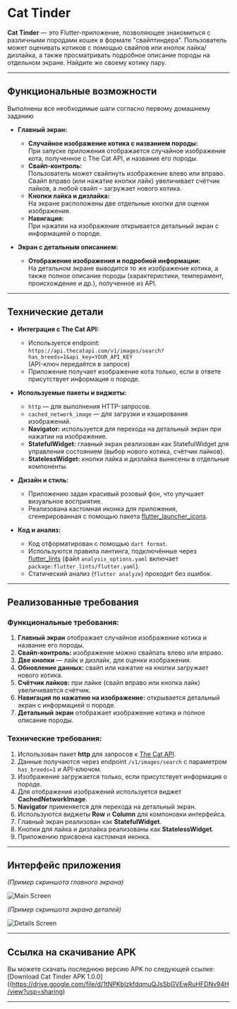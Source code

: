 # Cat Tinder

**Cat Tinder** — это Flutter-приложение, позволяющее знакомиться с различными породами кошек в формате "свайптиндера". Пользователь может оценивать котиков с помощью свайпов или кнопок лайка/дизлайка, а также просматривать подробное описание породы на отдельном экране.
Найдите же своему котику пару.

---

## Функциональные возможности
  Выполнены все необходимые шаги согласно первому домашнему заданию
- **Главный экран:**
  - **Случайное изображение котика с названием породы:**  
    При запуске приложения отображается случайное изображение кота, полученное с The Cat API, и название его породы.
  - **Свайп-контроль:**  
    Пользователь может свайпнуть изображение влево или вправо. Свайп вправо (или нажатие кнопки лайк) увеличивает счётчик лайков, а любой свайп – загружает нового котика.
  - **Кнопки лайка и дизлайка:**  
    На экране расположены две отдельные кнопки для оценки изображения.
  - **Навигация:**  
    При нажатии на изображение открывается детальный экран с информацией о породе.

- **Экран с детальным описанием:**
  - **Отображение изображения и подробной информации:**  
    На детальном экране выводится то же изображение котика, а также полное описание породы (характеристики, темперамент, происхождение и др.), полученное из API.

---

## Технические детали

- **Интеграция с The Cat API:**  
  - Используется endpoint:  
    `https://api.thecatapi.com/v1/images/search?has_breeds=1&api_key=YOUR_API_KEY`  
    (API-ключ передаётся в запросе)
  - Приложение получает изображение кота только, если в ответе присутствует информация о породе.

- **Используемые пакеты и виджеты:**
  - `http` — для выполнения HTTP-запросов.
  - `cached_network_image` — для загрузки и кэширования изображений.
  - **Navigator:** используется для перехода на детальный экран при нажатии на изображение.
  - **StatefulWidget:** главный экран реализован как StatefulWidget для управления состоянием (выбор нового котика, счётчик лайков).
  - **StatelessWidget:** кнопки лайка и дизлайка вынесены в отдельные компоненты.

- **Дизайн и стиль:**
  - Приложению задан красивый розовый фон, что улучшает визуальное восприятие.
  - Реализована кастомная иконка для приложения, сгенерированная с помощью пакета [flutter_launcher_icons](https://pub.dev/packages/flutter_launcher_icons).

- **Код и анализ:**
  - Код отформатирован с помощью `dart format`.
  - Используются правила линтинга, подключённые через [flutter_lints](https://pub.dev/packages/flutter_lints) (файл `analysis_options.yaml` включает `package:flutter_lints/flutter.yaml`).
  - Статический анализ (`flutter analyze`) проходит без ошибок.

---

## Реализованные требования

### Функциональные требования:
1. **Главный экран** отображает случайное изображение котика и название его породы.
2. **Свайп-контроль:** изображение можно свайпать влево или вправо.
3. **Две кнопки** — лайк и дизлайк, для оценки изображения.
4. **Обновление данных:** свайп или нажатие на кнопки загружает нового котика.
5. **Счётчик лайков:** при лайке (свайп вправо или кнопка лайк) увеличивается счётчик.
6. **Навигация по нажатию на изображение:** открывается детальный экран с информацией о породе.
7. **Детальный экран** отображает изображение котика и полное описание породы.

### Технические требования:
1. Использован пакет **http** для запросов к [The Cat API](https://thecatapi.com).
2. Данные получаются через endpoint `/v1/images/search` с параметром `has_breeds=1` и API-ключом.
3. Изображение загружается только, если присутствует информация о породе.
4. Для отображения изображений используется виджет **CachedNetworkImage**.
5. **Navigator** применяется для перехода на детальный экран.
6. Используются виджеты **Row** и **Column** для компоновки интерфейса.
7. Главный экран реализован как **StatefulWidget**.
8. Кнопки для лайка и дизлайка реализованы как **StatelessWidget**.
9. Приложению присвоена кастомная иконка.

---

## Интерфейс приложения

*(Пример скриншота главного экрана)*

![Main Screen](demo_png/png1.png)

*(Пример скриншота экрана деталей)*

![Details Screen](demo_png/png2.png)

---

## Ссылка на скачивание APK

Вы можете скачать последнюю версию APK по следующей ссылке:  
[Download Cat Tinder APK 1.0.0]((https://drive.google.com/file/d/1tNPKbIzkfdqmuQJsSbGVEwRuHFDNv94H/view?usp=sharing)

---
